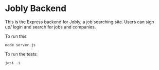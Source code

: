 # Jobly Backend

This is the Express backend for Jobly, a job searching site. Users can sign up/ login and search for jobs and companies. 

To run this:

    node server.js
    
To run the tests:

    jest -i
